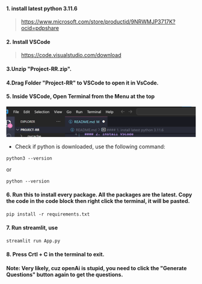 #### 1. install latest python 3.11.6
> https://www.microsoft.com/store/productid/9NRWMJP3717K?ocid=pdpshare

#### 2. Install VSCode
> https://code.visualstudio.com/download

#### 3.Unzip "Project-RR.zip".

#### 4.Drag Folder "Project-RR" to VSCode to open it in VsCode.

#### 5. Inside VSCode, Open Terminal from the Menu at the top
![Alt text](image.png)
- Check if python is downloaded, use the following command:
```
python3 --version
```
or 
```
python --version
```
#### 6. Run this to install every package. All the packages are the latest. Copy the code in the code block then right click the terminal, it will be pasted.
```
pip install -r requirements.txt
```
#### 7. Run streamlit, use
```
streamlit run App.py
```
#### 8. Press Crtl + C in the terminal to exit.
#### Note: Very likely, cuz openAi is stupid, you need to click the "Generate Questions" button again to get the questions.
